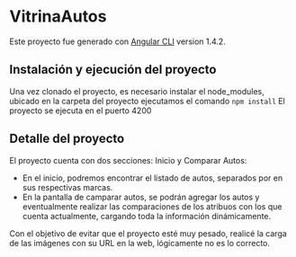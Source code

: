# VitrinaAutos

Este proyecto fue generado con [Angular CLI](https://github.com/angular/angular-cli) version 1.4.2.

## Instalación y ejecución del proyecto

Una vez clonado el proyecto, es necesario instalar el node_modules, ubicado en la carpeta del proyecto ejecutamos el comando `npm install`
El proyecto se ejecuta en el puerto 4200

## Detalle del proyecto

El proyecto cuenta con dos secciones: Inicio y Comparar Autos:

- En el inicio, podremos encontrar el listado de autos, separados por en sus respectivas marcas.
- En la pantalla de camparar autos, se podrán agregar los autos y eventualmente realizar las comparaciones de los atribuos con los que cuenta actualmente, cargando toda la información dinámicamente.

Con el objetivo de evitar que el proyecto esté muy pesado, realicé la carga de las imágenes con su URL en la web, lógicamente no es lo correcto.
